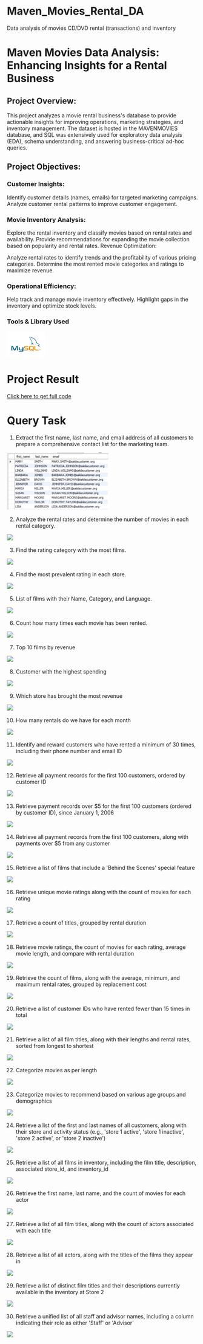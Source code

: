 # Maven_Movies_Rental_DA
Data analysis of movies CD/DVD rental (transactions) and inventory

# Maven Movies Data Analysis: Enhancing Insights for a Rental Business

## Project Overview:
This project analyzes a movie rental business's database to provide actionable insights for improving operations, marketing strategies, and inventory management. The dataset is hosted in the MAVENMOVIES database, and SQL was extensively used for exploratory data analysis (EDA), schema understanding, and answering business-critical ad-hoc queries.

## Project Objectives:

### Customer Insights:

Identify customer details (names, emails) for targeted marketing campaigns.
Analyze customer rental patterns to improve customer engagement.

### Movie Inventory Analysis:

Explore the rental inventory and classify movies based on rental rates and availability.
Provide recommendations for expanding the movie collection based on popularity and rental rates.
Revenue Optimization:

Analyze rental rates to identify trends and the profitability of various pricing categories.
Determine the most rented movie categories and ratings to maximize revenue.

### Operational Efficiency:

Help track and manage movie inventory effectively.
Highlight gaps in the inventory and optimize stock levels.

### Tools & Library Used 

[<img src="./my sql logo.png" alt="myql-logo" width="100"/>](https://www.mysql.com/) &nbsp;

# Project Result

[Click here to get full code](https://github.com/adeebhashmi55/MOVIE_RENTAL_SQL_PROJECT/blob/main/code%20movies%20rental.sql)

# Query Task

1. Extract the first name, last name, and email address of all customers to prepare a comprehensive contact list for the marketing team.

 <img src="CODE OUTPUT/email ids.PNG"  height="150"  />&nbsp;

2. Analyze the rental rates and determine the number of movies in each rental category.

 <img src="Code_Output/rental rate category.PNG" />&nbsp;

3. Find the rating category with the most films.

 <img src="Code_Output/RATING CATEGORY COUNT.PNG" />&nbsp;

4. Find the most prevalent rating in each store.

 <img src="Code_Output/RATING CATEGORY PER STORE.PNG" />&nbsp;

 5. List of films with their Name, Category, and Language.

<img src="Code_Output/TITLE_LANG_CATEGORY.PNG" />&nbsp;

6. Count how many times each movie has been rented.

<img src="Code_Output/POPULARITY_MOST_RENTAL.PNG" />&nbsp;

7. Top 10 films by revenue

<img src="Code_Output/TOP 10 REVENUE.PNG" />&nbsp;

8. Customer with the highest spending

<img src="Code_Output/TOP 1 SPENDING CUST.PNG" />&nbsp;

9. Which store has brought the most revenue

<img src="Code_Output/PER STORE REVENUE.PNG" />&nbsp;

10. How many rentals do we have for each month

<img src="Code_Output/RENTALS_PER_MONTH.PNG" />&nbsp;

11. Identify and reward customers who have rented a minimum of 30 times, including their phone number and email ID

<img src="Code_Output/LOYAL_30_CUST_ALL_DESC.PNG" />&nbsp;

12. Retrieve all payment records for the first 100 customers, ordered by customer ID

<img src="Code_Output/FIRST_100_CUST.PNG" />&nbsp;

13. Retrieve payment records over $5 for the first 100 customers (ordered by customer ID), since January 1, 2006

<img src="Code_Output/OVER_$5_.PNG" />&nbsp;

14. Retrieve all payment records from the first 100 customers, along with payments over $5 from any customer

<img src="Code_Output/SPECIFIC_CUST.PNG" />&nbsp;

15. Retrieve a list of films that include a 'Behind the Scenes' special feature

<img src="Code_Output/SPECIAL_FEATURES.PNG" />&nbsp;

16. Retrieve unique movie ratings along with the count of movies for each rating

<img src="Code_Output/RATING_NOOF_MOVIES.PNG" />&nbsp;

17. Retrieve a count of titles, grouped by rental duration

<img src="Code_Output/RATING_RENTAL_SLICED_@.PNG" />&nbsp;

18. Retrieve movie ratings, the count of movies for each rating, average movie length, and compare with rental duration

<img src="Code_Output/RATING_COUNT_LENGTH.PNG" />&nbsp;

19. Retrieve the count of films, along with the average, minimum, and maximum rental rates, grouped by replacement cost 

<img src="Code_Output/REPLACEMENT_COST_IF.PNG" />&nbsp;

20. Retrieve a list of customer IDs who have rented fewer than 15 times in total

<img src="Code_Output/LESS_THAN_15_RENT.PNG" />&nbsp;

21. Retrieve a list of all film titles, along with their lengths and rental rates, sorted from longest to shortest

<img src="Code_Output/length&rentalprice.PNG" />&nbsp;

22. Categorize movies as per length

<img src="Code_Output/movies_length_bucket.PNG" />&nbsp;

23. Categorize movies to recommend based on various age groups and demographics

<img src="Code_Output/recomm_sys.PNG" />&nbsp;

24. Retrieve a list of the first and last names of all customers, along with their store and activity status (e.g., 'store 1 active', 'store 1 inactive', 'store 2 active', or 'store 2 inactive')

<img src="Code_Output/CUST_STORE_ACTIVITY.PNG" />&nbsp;

25. Retrieve a list of all films in inventory, including the film title, description, associated store_id, and inventory_id

<img src="Code_Output/FILM_INVENTORY.PNG" />&nbsp;

26. Retrieve the first name, last name, and the count of movies for each actor

<img src="Code_Output/ACTOR_NO_OF_FILMS.PNG" />&nbsp;

27. Retrieve a list of all film titles, along with the count of actors associated with each title

<img src="Code_Output/INVESTOR_REQUEST.PNG" />&nbsp;

28. Retrieve a list of all actors, along with the titles of the films they appear in

<img src="Code_Output/ACTOR_N_APPEARANCE.PNG" />&nbsp;

29. Retrieve a list of distinct film titles and their descriptions currently available in the inventory at Store 2

<img src="Code_Output/EXPANSION.PNG" />&nbsp;

30. Retrieve a unified list of all staff and advisor names, including a column indicating their role as either 'Staff' or 'Advisor'

<img src="Code_Output/CONFERENCE_LIST.PNG" />&nbsp;
